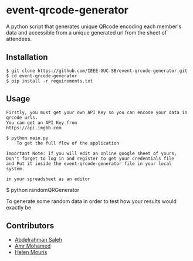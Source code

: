 # event-qrcode-generator
A python script that generates unique QRcode encoding each member's data and accessible from a unique generated url from the sheet of attendees.

## Installation
```
$ git clone https://github.com/IEEE-GUC-SB/event-qrcode-generator.git
$ cd event-qrcode-generator
$ pip install -r requirements.txt
```
## Usage
```
Firstly, you must get your own API Key so you can encode your data in qrcode urls.
You can get an API Key from 
https://api.imgbb.com

$ python main.py
    To get the full flow of the application
    
Important Note: If you will edit an online google sheet of yours, Don't forget to log in and register to get your credentials file
and Put it inside the event-qrcode-generator file in your local system.

in your spreadsheet as an editor 
```
$ python randomQRGenerator

To generate some random data in order to test how your results would exactly be



## Contributors
- [Abdelrahman Saleh](https://github.com/AbdoRewaished)
- [Amr Mohamed](https://github.com/IrrationalInteger)
- [Helen Mouris](https://github.com/HelenMouris)
